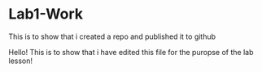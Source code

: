 # Lab1-Work
This is to show that i created a repo and published it to github

Hello! This is to show that i have edited this file for the puropse of the lab lesson!
